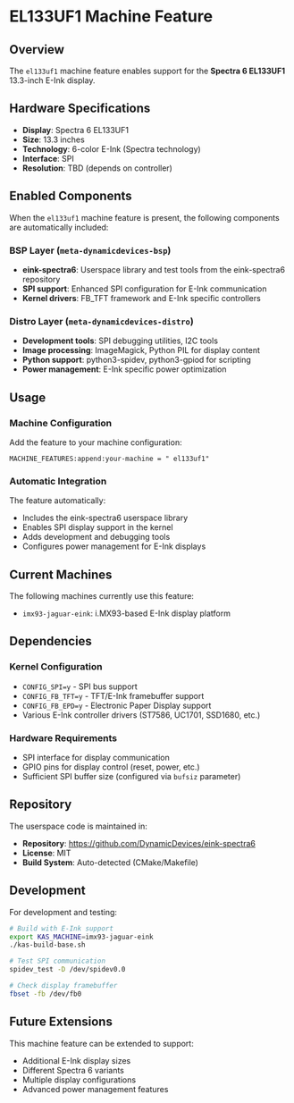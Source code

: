 # EL133UF1 Machine Feature

## Overview

The `el133uf1` machine feature enables support for the **Spectra 6 EL133UF1** 13.3-inch E-Ink display.

## Hardware Specifications

- **Display**: Spectra 6 EL133UF1
- **Size**: 13.3 inches
- **Technology**: 6-color E-Ink (Spectra technology)
- **Interface**: SPI
- **Resolution**: TBD (depends on controller)

## Enabled Components

When the `el133uf1` machine feature is present, the following components are automatically included:

### BSP Layer (`meta-dynamicdevices-bsp`)
- **eink-spectra6**: Userspace library and test tools from the eink-spectra6 repository
- **SPI support**: Enhanced SPI configuration for E-Ink communication
- **Kernel drivers**: FB_TFT framework and E-Ink specific controllers

### Distro Layer (`meta-dynamicdevices-distro`)
- **Development tools**: SPI debugging utilities, I2C tools
- **Image processing**: ImageMagick, Python PIL for display content
- **Python support**: python3-spidev, python3-gpiod for scripting
- **Power management**: E-Ink specific power optimization

## Usage

### Machine Configuration

Add the feature to your machine configuration:

```bitbake
MACHINE_FEATURES:append:your-machine = " el133uf1"
```

### Automatic Integration

The feature automatically:
- Includes the eink-spectra6 userspace library
- Enables SPI display support in the kernel
- Adds development and debugging tools
- Configures power management for E-Ink displays

## Current Machines

The following machines currently use this feature:

- `imx93-jaguar-eink`: i.MX93-based E-Ink display platform

## Dependencies

### Kernel Configuration
- `CONFIG_SPI=y` - SPI bus support
- `CONFIG_FB_TFT=y` - TFT/E-Ink framebuffer support
- `CONFIG_FB_EPD=y` - Electronic Paper Display support
- Various E-Ink controller drivers (ST7586, UC1701, SSD1680, etc.)

### Hardware Requirements
- SPI interface for display communication
- GPIO pins for display control (reset, power, etc.)
- Sufficient SPI buffer size (configured via `bufsiz` parameter)

## Repository

The userspace code is maintained in:
- **Repository**: https://github.com/DynamicDevices/eink-spectra6
- **License**: MIT
- **Build System**: Auto-detected (CMake/Makefile)

## Development

For development and testing:

```bash
# Build with E-Ink support
export KAS_MACHINE=imx93-jaguar-eink
./kas-build-base.sh

# Test SPI communication
spidev_test -D /dev/spidev0.0

# Check display framebuffer
fbset -fb /dev/fb0
```

## Future Extensions

This machine feature can be extended to support:
- Additional E-Ink display sizes
- Different Spectra 6 variants
- Multiple display configurations
- Advanced power management features

